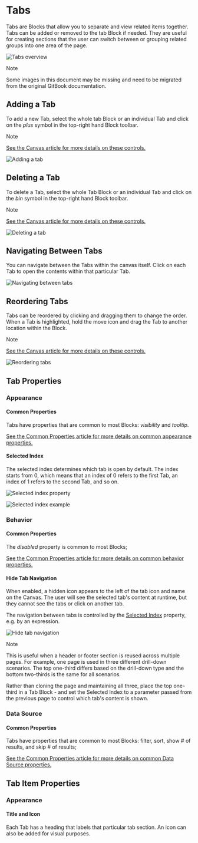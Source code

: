 # Tabs

Tabs are Blocks that allow you to separate and view related items together. Tabs can be added or removed to the tab Block if needed. They are useful for creating sections that the user can switch between or grouping related groups into one area of the page.

![Tabs overview](../images/y6PGlCOPxd.gif)

> [!NOTE]
> Some images in this document may be missing and need to be migrated from the original GitBook documentation.

## Adding a Tab

To add a new Tab, select the whole tab Block or an individual Tab and click on the _plus_ symbol in the top-right hand Block toolbar.&#x20;

> [!NOTE]
> [See the Canvas article for more details on these controls.](../../concepts/application/canvas.md#block-toolbar)&#x20;

![Adding a tab](../images/oVjtnJIDhd.gif)

## Deleting a Tab

To delete a Tab, select the whole Tab Block or an individual Tab and click on the _bin_ symbol in the top-right hand Block toolbar.&#x20;

> [!NOTE]
> [See the Canvas article for more details on these controls.](../../concepts/application/canvas.md#block-toolbar)&#x20;

![Deleting a tab](../images/E3xpP6Te1g.gif)

## Navigating Between Tabs

You can navigate between the Tabs within the canvas itself. Click on each Tab to open the contents within that particular Tab.

![Navigating between tabs](../images/WOuj0j6m7o.gif)

## Reordering Tabs

Tabs can be reordered by clicking and dragging them to change the order. When a Tab is highlighted, hold the move icon and drag the Tab to another location within the Block.

> [!NOTE]
> [See the Canvas article for more details on these controls.](../../concepts/application/canvas.md#block-toolbar)&#x20;

![Reordering tabs](../images/6bLoCkO6H8.gif)

## Tab Properties

### Appearance

#### Common Properties&#x20;

Tabs have properties that are common to most Blocks: _visibility_ and _tooltip_.

[See the Common Properties article for more details on common appearance properties.](../common-properties.md#appearance)

#### Selected Index

The selected index determines which tab is open by default. The index starts from 0, which means that an index of 0 refers to the first Tab, an index of 1 refers to the second Tab, and so on.

![Selected index property](../images/image-1736.png)

![Selected index example](../images/image-435.png)

### Behavior

#### Common Properties

The _disabled_ property is common to most Blocks;

[See the Common Properties article for more details on common behavior properties.](../common-properties.md#behavior)

#### Hide Tab Navigation

When enabled, a hidden icon appears to the left of the tab icon and name on the Canvas. The user will see the selected tab's content at runtime, but they cannot see the tabs or click on another tab.

The navigation between tabs is controlled by the [Selected Index](tabs.md#selected-index) property, e.g. by an expression.

![Hide tab navigation](../images/Tab-Hide-Navigate.gif)

> [!NOTE]
> This is useful when a header or footer section is reused across multiple pages. For example, one page is used in three different drill-down scenarios. The top one-third differs based on the drill-down type and the bottom two-thirds is the same for all scenarios.
>
> Rather than cloning the page and maintaining all three, place the top one-third in a Tab Block - and set the Selected Index to a parameter passed from the previous page to control which tab's content is shown.

### Data Source

#### Common Properties&#x20;

Tabs have properties that are common to most Blocks: filter, sort, show # of results, and skip # of results;

[See the Common Properties article for more details on common Data Source properties.](../common-properties.md#data-source)

## Tab Item Properties

### Appearance

#### Title and Icon

Each Tab has a heading that labels that particular tab section. An icon can also be added for visual purposes.
